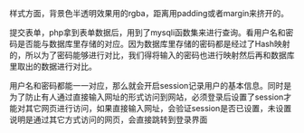 样式方面，背景色半透明效果用的rgba，距离用padding或者margin来挤开的。

提交表单，php拿到表单数据后，用到了mysqli函数集来进行查询。看用户名和密码是否能与数据库里存储的对应。因为数据库里存储的密码都是经过了Hash映射的，所以为了密码能够进行对比，我们得将输入的密码也进行映射然后再和数据库里取出的数据进行对比。

用户名和密码都能一一对应，那么就会开启session记录用户的基本信息。同时是为了防止有人通过直接输入网址的形式访问到网站，必须登录后设置了session才能对其它网页进行访问，如果直接输入网址，会验证session是否已设置，未设置说明是通过其它方式访问的网页，会直接跳转到登录界面